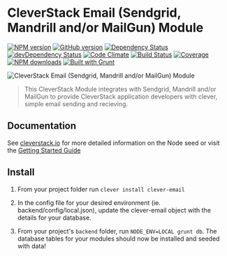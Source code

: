 CleverStack Email (Sendgrid, Mandrill and/or MailGun) Module
====================
[![NPM version](https://badge.fury.io/js/clever-email.png)](http://badge.fury.io/js/clever-email) [![GitHub version](https://badge.fury.io/gh/cleverstack%2Fclever-email.png)](http://badge.fury.io/gh/cleverstack%2Fclever-email) [![Dependency Status](https://david-dm.org/CleverStack/clever-email.png)](https://david-dm.org/CleverStack/clever-email) [![devDependency Status](https://david-dm.org/CleverStack/clever-email/dev-status.png)](https://david-dm.org/CleverStack/clever-email#info=devDependencies) [![Code Climate](https://codeclimate.com/github/CleverStack/clever-email.png)](https://codeclimate.com/github/CleverStack/clever-email) 
[![Build Status](https://secure.travis-ci.org/CleverStack/clever-email.png?branch=master)](https://travis-ci.org/CleverStack/clever-email) 
[![Coverage](https://codeclimate.com/github/CleverStack/clever-email/coverage.png)](https://codeclimate.com/github/CleverStack/clever-email) [![NPM downloads](http://img.shields.io/npm/dm/clever-email.png)](https://www.npmjs.org/package/clever-email) 
[![Built with Grunt](https://cdn.gruntjs.com/builtwith.png)](http://gruntjs.com/) 

![CleverStack Email (Sendgrid, Mandrill and/or MailGun) Module](http://cleverstack.github.io/assets/img/logos/node-seed-logo-clean.png "CleverStack Email (Sendgrid, Mandrill and/or MailGun) Module")
<blockquote>
This CleverStack Module integrates with Sendgrid, Mandrill and/or MailGun to provide CleverStack application developers with clever, simple email sending and recieving.
</blockquote>

## Documentation

See [cleverstack.io](http://cleverstack.io/documentation/#backend) for more detailed information on the Node seed or visit the [Getting Started Guide](http://cleverstack.io/getting-started/)

## Install 
1. From your project folder run `clever install clever-email`

2. In the config file for your desired environment (ie. backend/config/local.json), update the clever-email object with the details for your database.

3. From your project's `backend` folder, run `NODE_ENV=LOCAL grunt db`.
The database tables for your modules should now be installed and seeded with data!
